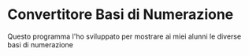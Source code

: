 # Convertitore Basi di Numerazione
Questo programma l'ho sviluppato per mostrare ai miei alunni le diverse basi di numerazione
